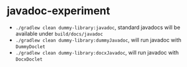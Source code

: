 # javadoc-experiment

* `./gradlew clean dummy-library:javadoc`, standard javadocs will be available under `build/docs/javadoc`
* `./gradlew clean dummy-library:dummyJavadoc`, will run javadoc with `DummyDoclet`
* `./gradlew clean dummy-library:docxJavadoc`, will run javadoc with `DocxDoclet`
